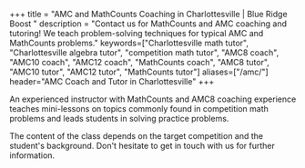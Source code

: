 +++
title = "AMC and MathCounts Coaching in Charlottesville | Blue Ridge Boost "
description = "Contact us for MathCounts and AMC coaching and tutoring! We teach problem-solving techniques for typical AMC and MathCounts problems."
keywords=["Charlottesville math tutor", "Charlottesville algebra tutor", "competition math tutor", "AMC8 coach", "AMC10 coach", "AMC12 coach", "MathCounts coach", "AMC8 tutor", "AMC10 tutor", "AMC12 tutor", "MathCounts tutor"]
aliases=["/amc/"]
header="AMC Coach and Tutor in Charlottesville"
+++

An experienced instructor with MathCounts and AMC8 coaching experience teaches mini-lessons on topics commonly found in competition math problems and leads students in solving practice problems.

The content of the class depends on the target competition and the student's background. Don't hesitate to get in touch with us for further information. 